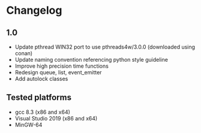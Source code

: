 # Changelog

## 1.0
- Update pthread WIN32 port to use pthreads4w/3.0.0 (downloaded using conan)
- Update naming convention referencing python style guideline
- Improve high precision time functions
- Redesign queue, list, event_emitter
- Add autolock classes

## Tested platforms
- gcc 8.3 (x86 and x64)
- Visual Studio 2019 (x86 and x64)
- MinGW-64
